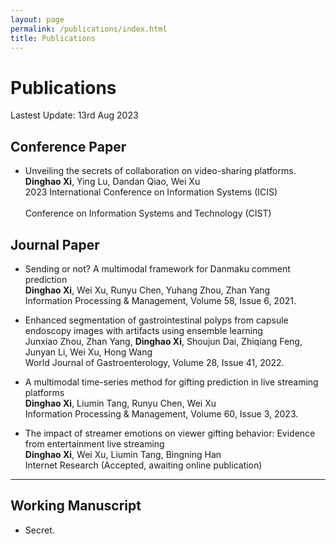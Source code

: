 ```yaml
---
layout: page
permalink: /publications/index.html
title: Publications
---
```


# Publications

Lastest Update: 13rd Aug 2023&nbsp; 

## Conference Paper
- Unveiling the secrets of collaboration on video-sharing platforms.<br>**Dinghao Xi**, Ying Lu, Dandan Qiao, Wei Xu<br>2023 International Conference on Information Systems (ICIS)<br><br> Conference on Information Systems and Technology (CIST)<br>

## Journal Paper
- Sending or not? A multimodal framework for Danmaku comment prediction<br>**Dinghao Xi**, Wei Xu, Runyu Chen, Yuhang Zhou, Zhan Yang<br>Information Processing & Management, Volume 58, Issue 6, 2021.
  
- Enhanced segmentation of gastrointestinal polyps from capsule endoscopy images with artifacts using ensemble learning<br> Junxiao Zhou, Zhan Yang, **Dinghao Xi**, Shoujun Dai, Zhiqiang Feng, Junyan Li, Wei Xu, Hong Wang<br>World Journal of Gastroenterology, Volume 28, Issue 41, 2022.
  
- A multimodal time-series method for gifting prediction in live streaming platforms<br>**Dinghao Xi**, Liumin Tang, Runyu Chen, Wei Xu<br>Information Processing & Management, Volume 60, Issue 3, 2023.

- The impact of streamer emotions on viewer gifting behavior: Evidence from entertainment live streaming<br>**Dinghao Xi**, Wei Xu, Liumin Tang, Bingning Han<br>Internet Research (Accepted, awaiting online publication)


---

## Working Manuscript

- Secret.
